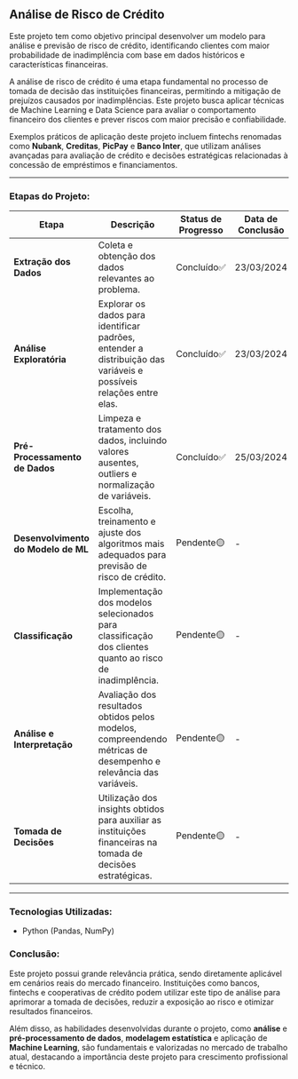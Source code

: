 ## Análise de Risco de Crédito

Este projeto tem como objetivo principal desenvolver um modelo para análise e previsão de risco de crédito, identificando clientes com maior probabilidade de inadimplência com base em dados históricos e características financeiras.

A análise de risco de crédito é uma etapa fundamental no processo de tomada de decisão das instituições financeiras, permitindo a mitigação de prejuízos causados por inadimplências. Este projeto busca aplicar técnicas de Machine Learning e Data Science para avaliar o comportamento financeiro dos clientes e prever riscos com maior precisão e confiabilidade.

Exemplos práticos de aplicação deste projeto incluem fintechs renomadas como **Nubank**, **Creditas**, **PicPay** e **Banco Inter**, que utilizam análises avançadas para avaliação de crédito e decisões estratégicas relacionadas à concessão de empréstimos e financiamentos.

---

### Etapas do Projeto:

| Etapa                                | Descrição                                                                                                              | Status de Progresso | Data de Conclusão |
|--------------------------------------|------------------------------------------------------------------------------------------------------------------------|-------------------|-------------------|
| **Extração dos Dados**               | Coleta e obtenção dos dados relevantes ao problema.                                                                     | Concluído✅      | 23/03/2024        |
| **Análise Exploratória**             | Explorar os dados para identificar padrões, entender a distribuição das variáveis e possíveis relações entre elas.     | Concluído✅      | 23/03/2024        |
| **Pré-Processamento de Dados**       | Limpeza e tratamento dos dados, incluindo valores ausentes, outliers e normalização de variáveis.                      | Concluído✅      | 25/03/2024      |
| **Desenvolvimento do Modelo de ML**  | Escolha, treinamento e ajuste dos algoritmos mais adequados para previsão de risco de crédito.                         | Pendente🟡           | -                 |
| **Classificação**                    | Implementação dos modelos selecionados para classificação dos clientes quanto ao risco de inadimplência.               | Pendente🟡         | -                 |
| **Análise e Interpretação**          | Avaliação dos resultados obtidos pelos modelos, compreendendo métricas de desempenho e relevância das variáveis.       | Pendente🟡         | -                 |
| **Tomada de Decisões**               | Utilização dos insights obtidos para auxiliar as instituições financeiras na tomada de decisões estratégicas.          | Pendente🟡         | -                 |

---

### Tecnologias Utilizadas:

- Python (Pandas, NumPy)

### Conclusão:

Este projeto possui grande relevância prática, sendo diretamente aplicável em cenários reais do mercado financeiro. Instituições como bancos, fintechs e cooperativas de crédito podem utilizar este tipo de análise para aprimorar a tomada de decisões, reduzir a exposição ao risco e otimizar resultados financeiros.

Além disso, as habilidades desenvolvidas durante o projeto, como **análise** e **pré-processamento de dados**, **modelagem estatística** e aplicação de **Machine Learning**, são fundamentais e valorizadas no mercado de trabalho atual, destacando a importância deste projeto para crescimento profissional e técnico.


